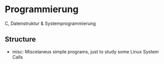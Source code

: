 # Programmierung
C, Datenstruktur &amp; Systemprogrammierung

## Structure

* misc: Miscelaneus simple programs, just to study some Linux System Calls
